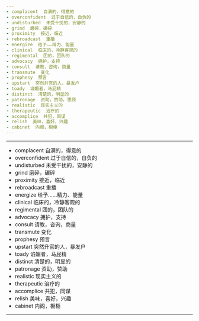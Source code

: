 ```yaml
---
- complacent  自满的，得意的
- overconfident  过于自信的，自负的
- undisturbed  未受干扰的，安静的
- grind  磨碎，碾碎
- proximity  接近，临近
- rebroadcast  重播
- energize  给予……精力、能量
- clinical  临床的，冷静客观的
- regimental  团的，团队的
- advocacy  拥护，支持
- consult  请教，咨询，商量
- transmute  变化
- prophesy  预言
- upstart  突然升官的人，暴发户
- toady  谄媚者，马屁精
- distinct  清楚的，明显的
- patronage  资助，赞助，惠顾
- realistic  现实主义的
- therapeutic  治疗的
- accomplice  共犯，同谋
- relish  美味，喜好，兴趣
- cabinet  内阁，橱柜
---
```


---
- complacent  自满的，得意的
- overconfident  过于自信的，自负的
- undisturbed  未受干扰的，安静的
- grind  磨碎，碾碎
- proximity  接近，临近
- rebroadcast  重播
- energize  给予……精力、能量
- clinical  临床的，冷静客观的
- regimental  团的，团队的
- advocacy  拥护，支持
- consult  请教，咨询，商量
- transmute  变化
- prophesy  预言
- upstart  突然升官的人，暴发户
- toady  谄媚者，马屁精
- distinct  清楚的，明显的
- patronage  资助，赞助
- realistic  现实主义的
- therapeutic  治疗的
- accomplice  共犯，同谋
- relish  美味，喜好，兴趣
- cabinet  内阁，橱柜
---